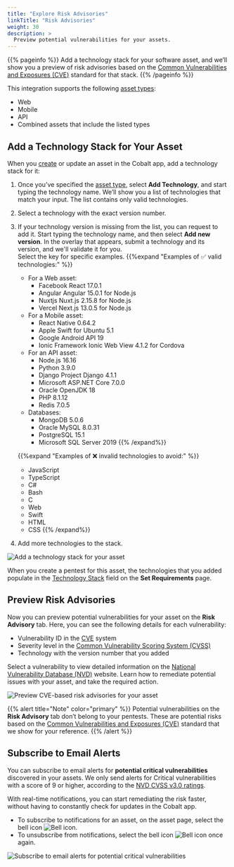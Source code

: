 ```yaml
---
title: "Explore Risk Advisories"
linkTitle: "Risk Advisories"
weight: 30
description: >
  Preview potential vulnerabilities for your assets.
---
```


{{% pageinfo %}}
Add a technology stack for your software asset, and we’ll show you a preview of risk advisories based on the [Common Vulnerabilities and Exposures (CVE)](https://www.cve.org/) standard for that stack.
{{% /pageinfo %}}

This integration supports the following [asset types](/platform-deep-dive/assets/asset-types/):

- Web
- Mobile
- API
- Combined assets that include the listed types

## Add a Technology Stack for Your Asset

When you [create](/platform-deep-dive/assets/#create-an-asset) or update an asset in the Cobalt app, add a technology stack for it:

1. Once you’ve specified the [asset type](/platform-deep-dive/assets/asset-types/), select **Add Technology**, and start typing the technology name. We’ll show you a list of technologies that match your input. The list contains only valid technologies.
1. Select a technology with the exact version number.
1. If your technology version is missing from the list, you can request to add it. Start typing the technology name, and then select **Add new version**. In the overlay that appears, submit a technology and its version, and we'll validate it for you.<br>
  Select the <i style="font-size:x-large; color: #0047AB" class="fas fa-chevron-right"></i> key for specific examples.
   {{%expand "Examples of ✅ valid technologies:" %}}
   - For a Web asset:
     - Facebook React 17.0.1
     - Angular Angular 15.0.1 for Node.js
     - Nuxtjs Nuxt.js 2.15.8 for Node.js
     - Vercel Next.js 13.0.5 for Node.js
   - For a Mobile asset:
     - React Native 0.64.2
     - Apple Swift for Ubuntu 5.1
     - Google Android API 19
     - Ionic Framework Ionic Web View 4.1.2 for Cordova
   - For an API asset:
     - Node.js 16.16
     - Python 3.9.0
     - Django Project Django 4.1.1
     - Microsoft ASP.NET Core 7.0.0
     - Oracle OpenJDK 18
     - PHP 8.1.12
     - Redis 7.0.5
   - Databases:
     - MongoDB 5.0.6
     - Oracle MySQL 8.0.31
     - PostgreSQL 15.1
     - Microsoft SQL Server 2019
   {{% /expand%}}

   {{%expand "Examples of ❌ invalid technologies to avoid:" %}}
   - JavaScript
   - TypeScript
   - C#
   - Bash
   - C
   - Web
   - Swift
   - HTML
   - CSS
   {{% /expand%}}<br>
1. Add more technologies to the stack.

![Add a technology stack for your asset](/deepdive/AddTechnologyForAsset.png "Add a technology stack for your asset")

When you create a pentest for this asset, the technologies that you added populate in the [Technology Stack](/getting-started/pentest-objectives/stack/) field on the **Set Requirements** page.

## Preview Risk Advisories

Now you can preview potential vulnerabilities for your asset on the **Risk Advisory** tab. Here, you can see the following details for each vulnerability:

- Vulnerability ID in the [CVE](https://www.cve.org/) system
- Severity level in the [Common Vulnerability Scoring System (CVSS)](https://nvd.nist.gov/vuln-metrics/cvss)
- Technology with the version number that you added

Select a vulnerability to view detailed information on the [National Vulnerability Database (NVD)](https://nvd.nist.gov/) website. Learn how to remediate potential issues with your asset, and take the required action.

![Preview CVE-based risk advisories for your asset](/deepdive/PreviewRiskAdvisories.png "Preview CVE-based risk advisories for your asset")

{{% alert title="Note" color="primary" %}}
Potential vulnerabilities on the **Risk Advisory** tab don’t belong to your pentests. These are potential risks based on the <a href="https://www.cve.org/" target="_blank">Common Vulnerabilities and Exposures (CVE)</a> standard that we show for your reference.
{{% /alert %}}

## Subscribe to Email Alerts

You can subscribe to email alerts for **potential critical vulnerabilities** discovered in your assets. We only send alerts for Critical vulnerabilities with a score of 9 or higher, according to the [NVD CVSS v3.0 ratings](https://nvd.nist.gov/vuln-metrics/cvss).

With real-time notifications, you can start remediating the risk faster, without having to constantly check for updates in the Cobalt app.

- To subscribe to notifications for an asset, on the asset page, select the bell icon ![Bell icon](/icons/Bell.png "Bell icon").
- To unsubscribe from notifications, select the bell icon ![Bell icon](/icons/Bell.png "Bell icon") once again.

![Subscribe to email alerts for potential critical vulnerabilities](/deepdive/SubscribeToAlertsForVulnerabilities.png "Subscribe to email alerts for potential critical vulnerabilities")
